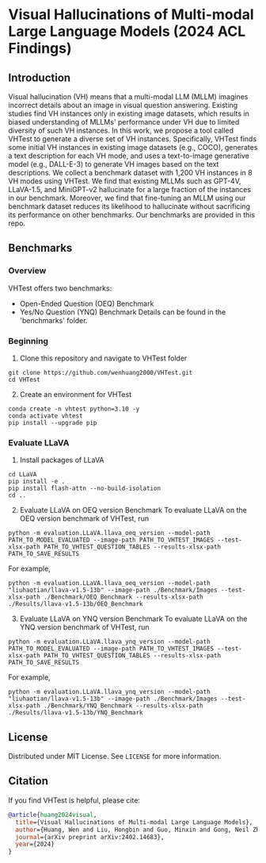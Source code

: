 # Visual Hallucinations of Multi-modal Large Language Models (2024 ACL Findings)

## Introduction

Visual hallucination (VH) means that a multi-modal LLM (MLLM) imagines incorrect details about an image in visual question answering. Existing studies find VH instances only in existing image datasets, which results in biased understanding of MLLMs' performance under VH due to limited diversity of such VH instances. In this work, we propose a tool called VHTest to generate a diverse set of VH instances. Specifically, VHTest finds some initial VH instances in existing image datasets (e.g., COCO), generates a text description for each VH mode, and uses a text-to-image generative model (e.g., DALL-E-3) to generate VH images based on the text descriptions. We collect a benchmark dataset with 1,200 VH instances in 8 VH modes using VHTest. We find that existing MLLMs such as GPT-4V, LLaVA-1.5, and MiniGPT-v2 hallucinate for a large fraction of the instances in our benchmark. Moreover, we find that fine-tuning an MLLM using our benchmark dataset reduces its likelihood to hallucinate without sacrificing its performance on other benchmarks. Our benchmarks are provided in this repo.

## Benchmarks

### Overview

VHTest offers two benchmarks:
- Open-Ended Question (OEQ) Benchmark
- Yes/No Question (YNQ) Benchmark
Details can be found in the 'benchmarks' folder.


### Beginning
1. Clone this repository and navigate to VHTest folder
```
git clone https://github.com/wenhuang2000/VHTest.git
cd VHTest
```
2. Create an environment for VHTest
```
conda create -n vhtest python=3.10 -y
conda activate vhtest
pip install --upgrade pip
```

### Evaluate LLaVA
1. Install packages of LLaVA
```
cd LLaVA
pip install -e .
pip install flash-attn --no-build-isolation
cd ..
```

2. Evaluate LLaVA on OEQ version Benchmark
To evaluate LLaVA on the OEQ version benchmark of VHTest, run
```
python -m evaluation.LLaVA.llava_oeq_version --model-path PATH_TO_MODEL_EVALUATED --image-path PATH_TO_VHTEST_IMAGES --test-xlsx-path PATH_TO_VHTEST_QUESTION_TABLES --results-xlsx-path PATH_TO_SAVE_RESULTS
```
For example,
```
python -m evaluation.LLaVA.llava_oeq_version --model-path "liuhaotian/llava-v1.5-13b" --image-path ./Benchmark/Images --test-xlsx-path ./Benchmark/OEQ_Benchmark --results-xlsx-path ./Results/llava-v1.5-13b/OEQ_Benchmark
```

3. Evaluate LLaVA on YNQ version Benchmark
To evaluate LLaVA on the YNQ version benchmark of VHTest, run
```
python -m evaluation.LLaVA.llava_ynq_version --model-path PATH_TO_MODEL_EVALUATED --image-path PATH_TO_VHTEST_IMAGES --test-xlsx-path PATH_TO_VHTEST_QUESTION_TABLES --results-xlsx-path PATH_TO_SAVE_RESULTS
```
For example,
```
python -m evaluation.LLaVA.llava_ynq_version --model-path "liuhaotian/llava-v1.5-13b" --image-path ./Benchmark/Images --test-xlsx-path ./Benchmark/YNQ_Benchmark --results-xlsx-path ./Results/llava-v1.5-13b/YNQ_Benchmark
```

## License

Distributed under MIT License. See `LICENSE` for more information.

## Citation

If you find VHTest is helpful, please cite:

```bibtex
@article{huang2024visual,
  title={Visual Hallucinations of Multi-modal Large Language Models},
  author={Huang, Wen and Liu, Hongbin and Guo, Minxin and Gong, Neil Zhenqiang},
  journal={arXiv preprint arXiv:2402.14683},
  year={2024}
}
```

